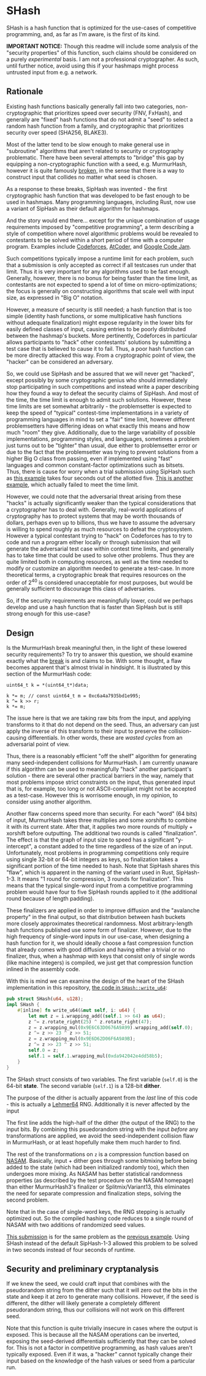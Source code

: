 # SHash

SHash is a hash function that is optimized for the use-cases of competitive programming, and, as far as I'm aware, is the first of its kind.

**IMPORTANT NOTICE:** Though this readme will include some analysis of the "security properties" of this function, such claims should be considered on a purely *experimental* basis. I am not a professional cryptographer. As such, until further notice, avoid using this if your hashmaps might process untrusted input from e.g. a network.

## Rationale

Existing hash functions basically generally fall into two categories, non-cryptographic that prioritizes speed over security (FNV, FxHash), and generally are "fixed" hash functions that do not admit a "seed" to select a random hash function from a family, and cryptographic that prioritizes security over speed (SHA256, BLAKE3).

Most of the latter tend to be slow enough to make general use in "subroutine" algorithms that aren't related to security or cryptography problematic. There have been several attempts to "bridge" this gap by equipping a non-cryptographic function with a seed, e.g. MurmurHash, however it is quite famously [broken](http://emboss.github.io/blog/2012/12/14/breaking-murmur-hash-flooding-dos-reloaded/), in the sense that there is a way to construct input that collides no matter what seed is chosen.

As a response to these breaks, SipHash was invented - the first cryptographic hash function that was developed to be fast enough to be used in hashmaps. Many programming languages, including Rust, now use a variant of SipHash as their default algorithm for hashmaps.

And the story would end there... except for the unique combination of usage requirements imposed by "competitive programming", a term describing a style of competition where novel algorithmic problems would be revealed to contestants to be solved within a short period of time with a computer program. Examples include [Codeforces](https://codeforces.com/), [AtCoder](https://atcoder.jp/), and [Google Code Jam](https://codingcompetitions.withgoogle.com/codejam).

Such competitions typically impose a runtime limit for each problem, such that a submission is only accepted as correct if all testcases run under that limit. Thus it is very important for any algorithms used to be fast enough. Generally, however, there is no bonus for being faster than the time limit, as contestants are not expected to spend a lot of time on micro-optimizations; the focus is generally on constructing algorithms that scale well with input size, as expressed in "Big O" notation.

However, a measure of security is still needed; a hash function that is too simple (identity hash functions, or some multiplicative hash functions without adequate finalization) might expose regularity in the lower bits for easily defined classes of input, causing entries to be poorly distributed between the hashmap's buckets. More pertinently, Codeforces in particular allows participants to "hack" other contestants' solutions by submitting a test case that is believed to cause it to fail. Thus, a poor hash function can be more directly attacked this way. From a cryptographic point of view, the "hacker" can be considered an adversary.

So, we could use SipHash and be assured that we will never get "hacked", except possibly by some cryptographic genius who should immediately stop participating in such competitions and instead write a paper describing how they found a way to defeat the security claims of SipHash. And most of the time, the time limit is enough to admit such solutions. However, these time limits are set somewhat arbitrarily - the problemsetter is expected to keep the speed of "typical" contest-time implementations in a variety of programming languages in mind to set a "fair" time limit, however different problemsetters have differing ideas on what exactly this means and how much "room" they give. Additionally, due to the large variability of possible implementations, programming styles, and languages, sometimes a problem just turns out to be "tighter" than usual, due either to problemsetter error or due to the fact that the problemsetter was trying to prevent solutions from a higher Big O class from passing, even if implemented using "fast" languages and common constant-factor optimizations such as bitsets. Thus, there is cause for worry when a trial submission using SipHash such as [this example](https://codeforces.com/contest/1654/submission/153433867) takes four seconds out of the allotted five. [This is another example](https://codeforces.com/contest/1045/submission/128055604), which actually failed to meet the time limit.

However, we could note that the adversarial threat arising from these "hacks" is actually significantly weaker than the typical considerations that a cryptographer has to deal with. Generally, real-world applications of cryptography has to protect systems that may be worth thousands of dollars, perhaps even up to billions, thus we have to assume the adversary is willing to spend roughly as much resources to defeat the cryptosystem. However a typical contestant trying to "hack" on Codeforces has to try to code and run a program either locally or through submission that will generate the adversarial test case within contest time limits, and generally has to take time that could be used to solve other problems. Thus they are quite limited both in computing resources, as well as the time needed to modify or customize an algorithm needed to generate a test-case. In more theoretical terms, a cryptographic break that requires resources on the order of 2<sup>40</sup> is considered unacceptable for most purposes, but would be generally sufficient to discourage this class of adversaries.

So, if the security requirements are meaningfully lower, could we perhaps develop and use a hash function that is faster than SipHash but is still strong enough for this use-case?

## Design

Is the MurmurHash break meaningful then, in the light of these lowered security requirements? To try to answer this question, we should examine exactly what the [break](http://emboss.github.io/blog/2012/12/14/breaking-murmur-hash-flooding-dos-reloaded/) is and claims to be. With some thought, a flaw becomes apparent that's almost trivial in hindsight. It is illustrated by this section of the MurmurHash code:

```
uint64_t k = *(uint64_t*)data;

k *= m; // const uint64_t m = 0xc6a4a7935bd1e995;
k ^= k >> r;
k *= m;
```

The issue here is that we are taking raw bits from the input, and applying transforms to it that do not depend on the seed. Thus, an adversary can just apply the inverse of this transform to their input to preserve the collision-causing differentials. In other words, these are *wasted cycles* from an adversarial point of view.

Thus, there is a reasonably efficient "off the shelf" algorithm for generating many seed-independent collisions for MurmurHash. I am currently unaware if this algorithm can be used to meaningfully "hack" another participant's solution - there are several other practical barriers in the way, namely that most problems impose strict constraints on the input, thus generated input that is, for example, too long or not ASCII-compliant might not be accepted as a test-case. However this is worrisome enough, in my opinion, to consider using another algorithm.

Another flaw concerns speed more than security. For each "word" (64 bits) of input, MurmurHash takes three multiplies and some xorshifts to combine it with its current state. After that, it applies two more rounds of multiply + xorshift before outputting. The additional two rounds is called "finalization". The effect is that the graph of input size to speed has a significant "y-intercept", a constant added to the time regardless of the size of an input. Unfortunately, most problems in programming competitions only require using single 32-bit or 64-bit integers as keys, so finalization takes a significant portion of the time needed to hash. Note that SipHash shares this "flaw", which is apparent in the naming of the variant used in Rust, SipHash-1-3. It means "1 round for compression, 3 rounds for finalization". This means that the typical single-word input from a competitive programming problem would have four to five SipHash rounds applied to it (the additional round because of length padding). 

These finalizers are applied in order to improve diffusion and the "avalanche property" in the final output, so that distribution between hash buckets more closely approximates theoretical randomness. Most arbitrary-length hash functions published use some form of finalizer. However, due to the high frequency of single-word inputs in our use-case, when designing a hash function for it, we should ideally choose a fast compression function that already comes with good diffusion and having either a trivial or no finalizer, thus, when a hashmap with keys that consist only of single words (like machine integers) is compiled, we just get that compression function inlined in the assembly code.

With this is mind we can examine the design of the heart of the SHash implementation in this repository, [the code in `SHash::write_u64`](https://docs.rs/shash/0.1.0/src/shash/lib.rs.html#77-86):

```rust
pub struct SHash(u64, u128);
impl SHash {
    #[inline] fn write_u64(&mut self, i: u64) {
        let mut z = i.wrapping_add((self.1 >> 64) as u64);
        z ^= z.rotate_right(25) ^ z.rotate_right(47);
        z = z.wrapping_mul(0x9E6C63D0676A9A99).wrapping_add(self.0);
        z ^= z >> 23 ^ z >> 51;
        z = z.wrapping_mul(0x9E6D62D06F6A9A9B);
        z ^= z >> 23 ^ z >> 51;
        self.0 = z;
        self.1 = self.1.wrapping_mul(0xda942042e4dd58b5);
    }
}
```

The SHash struct consists of two variables. The first variable (`self.0`) is the 64-bit **state**. The second variable (`self.1`) is a 128-bit **dither**.

The purpose of the dither is actually apparent from the *last* line of this code - this is actually a [Lehmer64](https://lemire.me/blog/2019/03/19/the-fastest-conventional-random-number-generator-that-can-pass-big-crush/) RNG. Additionally it is never affected by the input

The first line adds the high-half of the dither (the output of the RNG) to the input bits. By combining this psuedorandom string with the input *before* any transformations are applied, we avoid the seed-independent collision flaw in MurmurHash, or at least hopefully make them much harder to find.

The rest of the transformations on `z` is a compression function based on [NASAM](http://mostlymangling.blogspot.com/2020/01/nasam-not-another-strange-acronym-mixer.html). Basically, input + dither goes through some bitmixing before being added to the state (which had been initialized randomly too), which then undergoes more mixing. As NASAM has better statistical randomness properties (as described by the test procedure on the NASAM homepage) than either MurmurHash3's finalizer or Splitmix/Variant13, this eliminates the need for separate compression and finalization steps, solving the second problem.

Note that in the case of single-word keys, the RNG stepping is actually optimized out. So the compiled hashing code reduces to a single round of NASAM with two additions of randomized seed values.

[This submission](https://codeforces.com/contest/1654/submission/153455964) is for the same problem as the [previous example](https://codeforces.com/contest/1654/submission/153433867). Using SHash instead of the default SipHash-1-3 allowed this problem to be solved in two seconds instead of four seconds of runtime.

## Security and preliminary cryptanalysis

If we knew the seed, we could craft input that combines with the pseudorandom string from the dither such that it will zero out the bits in the state and keep it at zero to generate many collisions. However, if the seed is different, the dither will likely generate a completely different pseudorandom string, thus our collisions will not work on this different seed.

Note that this function is quite trivially insecure in cases where the output is exposed. This is because all the NASAM operations can be inverted, exposing the seed-derived differentials sufficiently that they can be solved for. This is not a factor in competitive programming, as hash values aren't typically exposed. Even if it was, a "hacker" cannot typically change their input based on the knowledge of the hash values or seed from a particular run.
